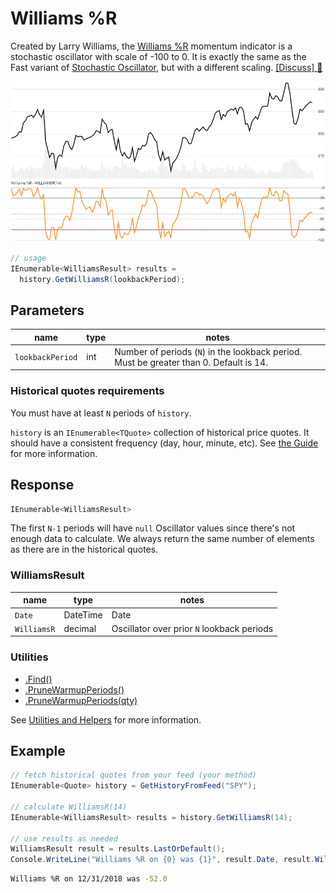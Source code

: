 ﻿# Williams %R

Created by Larry Williams, the [Williams %R](https://en.wikipedia.org/wiki/Williams_%25R) momentum indicator is a stochastic oscillator with scale of -100 to 0.  It is exactly the same as the Fast variant of [Stochastic Oscillator](../Stochastic/README.md), but with a different scaling.
[[Discuss] :speech_balloon:](https://github.com/DaveSkender/Stock.Indicators/discussions/229 "Community discussion about this indicator")

![image](chart.png)

```csharp
// usage
IEnumerable<WilliamsResult> results =
  history.GetWilliamsR(lookbackPeriod);  
```

## Parameters

| name | type | notes
| -- |-- |--
| `lookbackPeriod` | int | Number of periods (`N`) in the lookback period.  Must be greater than 0.  Default is 14.

### Historical quotes requirements

You must have at least `N` periods of `history`.

`history` is an `IEnumerable<TQuote>` collection of historical price quotes.  It should have a consistent frequency (day, hour, minute, etc).  See [the Guide](../../docs/GUIDE.md) for more information.

## Response

```csharp
IEnumerable<WilliamsResult>
```

The first `N-1` periods will have `null` Oscillator values since there's not enough data to calculate.  We always return the same number of elements as there are in the historical quotes.

### WilliamsResult

| name | type | notes
| -- |-- |--
| `Date` | DateTime | Date
| `WilliamsR` | decimal | Oscillator over prior `N` lookback periods

### Utilities

- [.Find()](../../docs/UTILITIES.md#find-indicator-result-by-date)
- [.PruneWarmupPeriods()](../../docs/UTILITIES.md#prune-warmup-periods)
- [.PruneWarmupPeriods(qty)](../../docs/UTILITIES.md#prune-warmup-periods)

See [Utilities and Helpers](../../docs/UTILITIES.md#content) for more information.

## Example

```csharp
// fetch historical quotes from your feed (your method)
IEnumerable<Quote> history = GetHistoryFromFeed("SPY");

// calculate WilliamsR(14)
IEnumerable<WilliamsResult> results = history.GetWilliamsR(14);

// use results as needed
WilliamsResult result = results.LastOrDefault();
Console.WriteLine("Williams %R on {0} was {1}", result.Date, result.WilliamsR);
```

```bash
Williams %R on 12/31/2018 was -52.0
```
